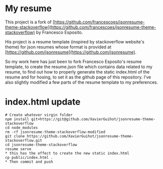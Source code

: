 
# My resume

This project is a fork of [https://github.com/francescoes/jsonresume-theme-stackoverflow](https://github.com/francescoes/jsonresume-theme-stackoverflow) by Francesco Esposito.

His project is a resume template (inspired by stackoverflow website's theme) for json resumes whose format is provided at [https://github.com/jsonresume](https://github.com/jsonresume).

So my work here has just been to fork Francesco Esposito's resume template, to create the resume.json file which contains data related to my resume, to find out how to properly generate the static index.html of the resume and for hosing, to set it as the github page of this repository. I've also slightly modified a few parts of the resume template to my preferences.

# index.html update

	# Create whatever virgin folder
	npm install git+https://git@github.com/XavierGuihot/jsonresume-theme-stackoverflow
	cd node_modules
	rm -rf jsonresume-theme-stackoverflow-modified
	git clone https://github.com/XavierGuihot/jsonresume-theme-stackoverflow.git
	cd jsonresume-theme-stackoverflow
	resume serve
	* this has the effect to create the new static index.html
	cp public/index.html .
	* Then commit and push
